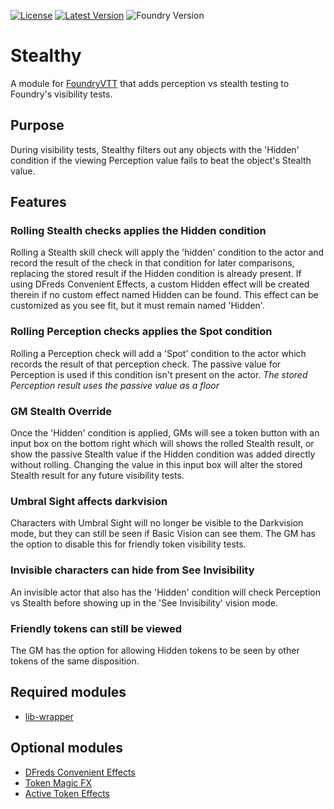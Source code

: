 [![License](https://img.shields.io/github/license/eligarf/stealthy?label=License)](LICENSE)
[![Latest Version](https://img.shields.io/github/v/release/eligarf/stealthy?display_name=tag&sort=semver&label=Latest%20Version)](https://github.com/eligarf/stealthy/releases/latest)
![Foundry Version](https://img.shields.io/endpoint?url=https://foundryshields.com/version?url=https%3A%2F%2Fraw.githubusercontent.com%2Feligarf%2Fstealthy%2Fmain%2Fmodule.json)

# Stealthy

A module for [FoundryVTT](https://foundryvtt.com) that adds perception vs stealth testing to Foundry's visibility tests.

## Purpose

During visibility tests, Stealthy filters out any objects with the 'Hidden' condition if the viewing Perception value fails to beat the object's Stealth value.

## Features

### **Rolling Stealth checks applies the Hidden condition**
Rolling a Stealth skill check will apply the 'hidden' condition to the actor and record the result of the check in that condition for later comparisons, replacing the stored result if the Hidden condition is already present. If using DFreds Convenient Effects, a custom Hidden effect will be created therein if no custom effect named Hidden can be found. This effect can be customized as you see fit, but it must remain named 'Hidden'.

### **Rolling Perception checks applies the Spot condition**
Rolling a Perception check will add a 'Spot' condition to the actor which records the result of that perception check. The passive value for Perception is used if this condition isn't present on the actor. *The stored Perception result uses the passive value as a floor*

### **GM Stealth Override**
Once the 'Hidden' condition is applied, GMs will see a token button with an input box on the bottom right which will shows the rolled Stealth result, or show the passive Stealth value if the Hidden condition was added directly without rolling. Changing the value in this input box will alter the stored Stealth result for any future visibility tests.

### **Umbral Sight affects darkvision**
Characters with Umbral Sight will no longer be visible to the Darkvision mode, but they can still be seen if Basic Vision can see them. The GM has the option to disable this for friendly token visibility tests. 

### **Invisible characters can hide from See Invisibility**
An invisible actor that also has the 'Hidden' condition will check Perception vs Stealth before showing up in the 'See Invisibility' vision mode.

### **Friendly tokens can still be viewed**
The GM has the option for allowing Hidden tokens to be seen by other tokens of the same disposition.

## Required modules
* [lib-wrapper](https://foundryvtt.com/packages/lib-wrapper)
## Optional modules
* [DFreds Convenient Effects](https://foundryvtt.com/packages/dfreds-convenient-effects)
* [Token Magic FX](https://foundryvtt.com/packages/tokenmagic)
* [Active Token Effects](https://foundryvtt.com/packages/ATL)
